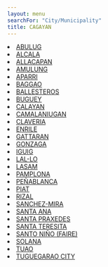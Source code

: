 ```yaml
---
layout: menu
searchFor: "City/Municipality"
title: CAGAYAN
---
```

<li><a class="oID" href="{{site.url}}/citymuni/1501.html" value="CAGAYAN, ABULUG" rel="external">ABULUG</a></li><li><a class="oID" href="{{site.url}}/citymuni/1502.html" value="CAGAYAN, ALCALA" rel="external">ALCALA</a></li><li><a class="oID" href="{{site.url}}/citymuni/1503.html" value="CAGAYAN, ALLACAPAN" rel="external">ALLACAPAN</a></li><li><a class="oID" href="{{site.url}}/citymuni/1504.html" value="CAGAYAN, AMULUNG" rel="external">AMULUNG</a></li><li><a class="oID" href="{{site.url}}/citymuni/1505.html" value="CAGAYAN, APARRI" rel="external">APARRI</a></li><li><a class="oID" href="{{site.url}}/citymuni/1506.html" value="CAGAYAN, BAGGAO" rel="external">BAGGAO</a></li><li><a class="oID" href="{{site.url}}/citymuni/1507.html" value="CAGAYAN, BALLESTEROS" rel="external">BALLESTEROS</a></li><li><a class="oID" href="{{site.url}}/citymuni/1508.html" value="CAGAYAN, BUGUEY" rel="external">BUGUEY</a></li><li><a class="oID" href="{{site.url}}/citymuni/1509.html" value="CAGAYAN, CALAYAN" rel="external">CALAYAN</a></li><li><a class="oID" href="{{site.url}}/citymuni/1510.html" value="CAGAYAN, CAMALANIUGAN" rel="external">CAMALANIUGAN</a></li><li><a class="oID" href="{{site.url}}/citymuni/1511.html" value="CAGAYAN, CLAVERIA" rel="external">CLAVERIA</a></li><li><a class="oID" href="{{site.url}}/citymuni/1512.html" value="CAGAYAN, ENRILE" rel="external">ENRILE</a></li><li><a class="oID" href="{{site.url}}/citymuni/1513.html" value="CAGAYAN, GATTARAN" rel="external">GATTARAN</a></li><li><a class="oID" href="{{site.url}}/citymuni/1514.html" value="CAGAYAN, GONZAGA" rel="external">GONZAGA</a></li><li><a class="oID" href="{{site.url}}/citymuni/1515.html" value="CAGAYAN, IGUIG" rel="external">IGUIG</a></li><li><a class="oID" href="{{site.url}}/citymuni/1516.html" value="CAGAYAN, LAL-LO" rel="external">LAL-LO</a></li><li><a class="oID" href="{{site.url}}/citymuni/1517.html" value="CAGAYAN, LASAM" rel="external">LASAM</a></li><li><a class="oID" href="{{site.url}}/citymuni/1518.html" value="CAGAYAN, PAMPLONA" rel="external">PAMPLONA</a></li><li><a class="oID" href="{{site.url}}/citymuni/1519.html" value="CAGAYAN, PE&Ntilde;ABLANCA" rel="external">PE&Ntilde;ABLANCA</a></li><li><a class="oID" href="{{site.url}}/citymuni/1520.html" value="CAGAYAN, PIAT" rel="external">PIAT</a></li><li><a class="oID" href="{{site.url}}/citymuni/1521.html" value="CAGAYAN, RIZAL" rel="external">RIZAL</a></li><li><a class="oID" href="{{site.url}}/citymuni/1522.html" value="CAGAYAN, SANCHEZ-MIRA" rel="external">SANCHEZ-MIRA</a></li><li><a class="oID" href="{{site.url}}/citymuni/1523.html" value="CAGAYAN, SANTA ANA" rel="external">SANTA ANA</a></li><li><a class="oID" href="{{site.url}}/citymuni/1524.html" value="CAGAYAN, SANTA PRAXEDES" rel="external">SANTA PRAXEDES</a></li><li><a class="oID" href="{{site.url}}/citymuni/1525.html" value="CAGAYAN, SANTA TERESITA" rel="external">SANTA TERESITA</a></li><li><a class="oID" href="{{site.url}}/citymuni/1526.html" value="CAGAYAN, SANTO NI&Ntilde;O (FAIRE)" rel="external">SANTO NI&Ntilde;O (FAIRE)</a></li><li><a class="oID" href="{{site.url}}/citymuni/1527.html" value="CAGAYAN, SOLANA" rel="external">SOLANA</a></li><li><a class="oID" href="{{site.url}}/citymuni/1528.html" value="CAGAYAN, TUAO" rel="external">TUAO</a></li><li><a class="oID" href="{{site.url}}/citymuni/1529.html" value="CAGAYAN, TUGUEGARAO CITY" rel="external">TUGUEGARAO CITY</a></li>
